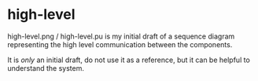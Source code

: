 # high-level

high-level.png / high-level.pu is my initial draft of a sequence diagram representing the high level communication between the components.

It is _only_ an initial draft, do not use it as a reference, but it can be helpful to understand the system.
